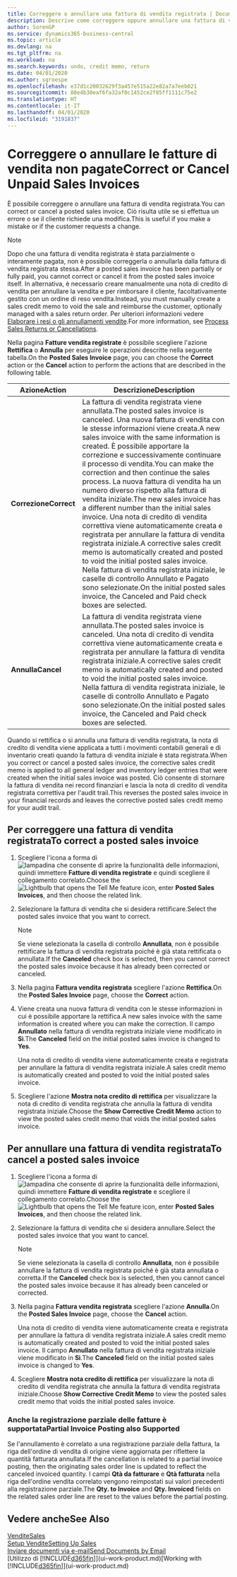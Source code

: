 ```yaml
---
title: Correggere o annullare una fattura di vendita registrata | Documenti Microsoft
description: Descrive come correggere oppure annullare una fattura di vendita registrata e collegarla a una nota di credito di vendita.
author: SorenGP
ms.service: dynamics365-business-central
ms.topic: article
ms.devlang: na
ms.tgt_pltfrm: na
ms.workload: na
ms.search.keywords: undo, credit memo, return
ms.date: 04/01/2020
ms.author: sgroespe
ms.openlocfilehash: e37d1c20032629f3a457e515a22e82a7a7eeb021
ms.sourcegitcommit: 88e4b30eaf6fa32af0c1452ce2f85ff1111c75e2
ms.translationtype: HT
ms.contentlocale: it-IT
ms.lasthandoff: 04/01/2020
ms.locfileid: "3191837"
---
```

# <a name="correct-or-cancel-unpaid-sales-invoices"></a><span data-ttu-id="19c10-103">Correggere o annullare le fatture di vendita non pagate</span><span class="sxs-lookup"><span data-stu-id="19c10-103">Correct or Cancel Unpaid Sales Invoices</span></span>
<span data-ttu-id="19c10-104">È possibile correggere o annullare una fattura di vendita registrata.</span><span class="sxs-lookup"><span data-stu-id="19c10-104">You can correct or cancel a posted sales invoice.</span></span> <span data-ttu-id="19c10-105">Ciò risulta utile se si effettua un errore o se il cliente richiede una modifica.</span><span class="sxs-lookup"><span data-stu-id="19c10-105">This is useful if you make a mistake or if the customer requests a change.</span></span>

> [!NOTE]  
>   <span data-ttu-id="19c10-106">Dopo che una fattura di vendita registrata è stata parzialmente o interamente pagata, non è possibile correggerla o annullarla dalla fattura di vendita registrata stessa.</span><span class="sxs-lookup"><span data-stu-id="19c10-106">After a posted sales invoice has been partially or fully paid, you cannot correct or cancel it from the posted sales invoice itself.</span></span> <span data-ttu-id="19c10-107">In alternativa, è necessario creare manualmente una nota di credito di vendita per annullare la vendita e per rimborsare il cliente, facoltativamente gestito con un ordine di reso vendita.</span><span class="sxs-lookup"><span data-stu-id="19c10-107">Instead, you must manually create a sales credit memo to void the sale and reimburse the customer, optionally managed with a sales return order.</span></span> <span data-ttu-id="19c10-108">Per ulteriori informazioni vedere [Elaborare i resi o gli annullamenti vendite](sales-how-process-sales-returns-cancellations.md).</span><span class="sxs-lookup"><span data-stu-id="19c10-108">For more information, see [Process Sales Returns or Cancellations](sales-how-process-sales-returns-cancellations.md).</span></span>

<span data-ttu-id="19c10-109">Nella pagina **Fatture vendita registrate** è possibile scegliere l'azione **Rettifica** o **Annulla** per eseguire le operazioni descritte nella seguente tabella.</span><span class="sxs-lookup"><span data-stu-id="19c10-109">On the **Posted Sales Invoice** page, you can choose the **Correct** action or the **Cancel** action to perform the actions that are described in the following table.</span></span>

| <span data-ttu-id="19c10-110">Azione</span><span class="sxs-lookup"><span data-stu-id="19c10-110">Action</span></span> | <span data-ttu-id="19c10-111">Descrizione</span><span class="sxs-lookup"><span data-stu-id="19c10-111">Description</span></span> |
| --- | --- |
| <span data-ttu-id="19c10-112">**Correzione**</span><span class="sxs-lookup"><span data-stu-id="19c10-112">**Correct**</span></span> |<span data-ttu-id="19c10-113">La fattura di vendita registrata viene annullata.</span><span class="sxs-lookup"><span data-stu-id="19c10-113">The posted sales invoice is canceled.</span></span> <span data-ttu-id="19c10-114">Una nuova fattura di vendita con le stesse informazioni viene creata.</span><span class="sxs-lookup"><span data-stu-id="19c10-114">A new sales invoice with the same information is created.</span></span> <span data-ttu-id="19c10-115">È possibile apportare la correzione e successivamente continuare il processo di vendita.</span><span class="sxs-lookup"><span data-stu-id="19c10-115">You can make the correction and then continue the sales process.</span></span> <span data-ttu-id="19c10-116">La nuova fattura di vendita ha un numero diverso rispetto alla fattura di vendita iniziale.</span><span class="sxs-lookup"><span data-stu-id="19c10-116">The new sales invoice has a different number than the initial sales invoice.</span></span> <span data-ttu-id="19c10-117">Una nota di credito di vendita correttiva viene automaticamente creata e registrata per annullare la fattura di vendita registrata iniziale.</span><span class="sxs-lookup"><span data-stu-id="19c10-117">A corrective sales credit memo is automatically created and posted to void the initial posted sales invoice.</span></span> <span data-ttu-id="19c10-118">Nella fattura di vendita registrata iniziale, le caselle di controllo Annullato e Pagato sono selezionate.</span><span class="sxs-lookup"><span data-stu-id="19c10-118">On the initial posted sales invoice, the Canceled and Paid check boxes are selected.</span></span> |
| <span data-ttu-id="19c10-119">**Annulla**</span><span class="sxs-lookup"><span data-stu-id="19c10-119">**Cancel**</span></span> |<span data-ttu-id="19c10-120">La fattura di vendita registrata viene annullata.</span><span class="sxs-lookup"><span data-stu-id="19c10-120">The posted sales invoice is canceled.</span></span> <span data-ttu-id="19c10-121">Una nota di credito di vendita correttiva viene automaticamente creata e registrata per annullare la fattura di vendita registrata iniziale.</span><span class="sxs-lookup"><span data-stu-id="19c10-121">A corrective sales credit memo is automatically created and posted to void the initial posted sales invoice.</span></span> <span data-ttu-id="19c10-122">Nella fattura di vendita registrata iniziale, le caselle di controllo Annullato e Pagato sono selezionate.</span><span class="sxs-lookup"><span data-stu-id="19c10-122">On the initial posted sales invoice, the Canceled and Paid check boxes are selected.</span></span> |

<span data-ttu-id="19c10-123">Quando si rettifica o si annulla una fattura di vendita registrata, la nota di credito di vendita viene applicata a tutti i movimenti contabili generali e di inventario creati quando la fattura di vendita iniziale è stata registrata.</span><span class="sxs-lookup"><span data-stu-id="19c10-123">When you correct or cancel a posted sales invoice, the corrective sales credit memo is applied to all general ledger and inventory ledger entries that were created when the initial sales invoice was posted.</span></span> <span data-ttu-id="19c10-124">Ciò consente di stornare la fattura di vendita nei record finanziari e lascia la nota di credito di vendita registrata correttiva per l'audit trail.</span><span class="sxs-lookup"><span data-stu-id="19c10-124">This reverses the posted sales invoice in your financial records and leaves the corrective posted sales credit memo for your audit trail.</span></span>

## <a name="to-correct-a-posted-sales-invoice"></a><span data-ttu-id="19c10-125">Per correggere una fattura di vendita registrata</span><span class="sxs-lookup"><span data-stu-id="19c10-125">To correct a posted sales invoice</span></span>
1. <span data-ttu-id="19c10-126">Scegliere l'icona a forma di ![lampadina che consente di aprire la funzionalità delle informazioni](media/ui-search/search_small.png "Informazioni sull'operazione che si desidera eseguire"), quindi immettere **Fatture di vendita registrate** e quindi scegliere il collegamento correlato.</span><span class="sxs-lookup"><span data-stu-id="19c10-126">Choose the ![Lightbulb that opens the Tell Me feature](media/ui-search/search_small.png "Tell me what you want to do") icon, enter **Posted Sales Invoices**, and then choose the related link.</span></span>  
2. <span data-ttu-id="19c10-127">Selezionare la fattura di vendita che si desidera rettificare.</span><span class="sxs-lookup"><span data-stu-id="19c10-127">Select the posted sales invoice that you want to correct.</span></span>

    > [!NOTE]  
    >   <span data-ttu-id="19c10-128">Se viene selezionata la casella di controllo **Annullata**, non è possibile rettificare la fattura di vendita registrata poiché è già stata rettificata o annullata.</span><span class="sxs-lookup"><span data-stu-id="19c10-128">If the **Canceled** check box is selected, then you cannot correct the posted sales invoice because it has already been corrected or canceled.</span></span>
3. <span data-ttu-id="19c10-129">Nella pagina **Fattura vendita registrata** scegliere l'azione **Rettifica**.</span><span class="sxs-lookup"><span data-stu-id="19c10-129">On the **Posted Sales Invoice** page, choose the **Correct** action.</span></span>  
4. <span data-ttu-id="19c10-130">Viene creata una nuova fattura di vendita con le stesse informazioni in cui è possibile apportare la rettifica.</span><span class="sxs-lookup"><span data-stu-id="19c10-130">A new sales invoice with the same information is created where you can make the correction.</span></span> <span data-ttu-id="19c10-131">Il campo **Annullato** nella fattura di vendita registrata iniziale viene modificato in **Sì**.</span><span class="sxs-lookup"><span data-stu-id="19c10-131">The **Canceled** field on the initial posted sales invoice is changed to **Yes**.</span></span>

    <span data-ttu-id="19c10-132">Una nota di credito di vendita viene automaticamente creata e registrata per annullare la fattura di vendita registrata iniziale.</span><span class="sxs-lookup"><span data-stu-id="19c10-132">A sales credit memo is automatically created and posted to void the initial posted sales invoice.</span></span>
5. <span data-ttu-id="19c10-133">Scegliere l'azione **Mostra nota credito di rettifica** per visualizzare la nota di credito di vendita registrata che annulla la fattura di vendita registrata iniziale.</span><span class="sxs-lookup"><span data-stu-id="19c10-133">Choose the **Show Corrective Credit Memo** action to view the posted sales credit memo that voids the initial posted sales invoice.</span></span>

## <a name="to-cancel-a-posted-sales-invoice"></a><span data-ttu-id="19c10-134">Per annullare una fattura di vendita registrata</span><span class="sxs-lookup"><span data-stu-id="19c10-134">To cancel a posted sales invoice</span></span>
1. <span data-ttu-id="19c10-135">Scegliere l'icona a forma di ![lampadina che consente di aprire la funzionalità delle informazioni](media/ui-search/search_small.png "Informazioni sull'operazione che si desidera eseguire"), quindi immettere **Fatture di vendita registrate** e scegliere il collegamento correlato.</span><span class="sxs-lookup"><span data-stu-id="19c10-135">Choose the ![Lightbulb that opens the Tell Me feature](media/ui-search/search_small.png "Tell me what you want to do") icon, enter **Posted Sales Invoices**, and then choose the related link.</span></span>  
2. <span data-ttu-id="19c10-136">Selezionare la fattura di vendita che si desidera annullare.</span><span class="sxs-lookup"><span data-stu-id="19c10-136">Select the posted sales invoice that you want to cancel.</span></span>

    > [!NOTE]  
    >   <span data-ttu-id="19c10-137">Se viene selezionata la casella di controllo **Annullata**, non è possibile annullare la fattura di vendita registrata poiché è già stata annullata o corretta.</span><span class="sxs-lookup"><span data-stu-id="19c10-137">If the **Canceled** check box is selected, then you cannot cancel the posted sales invoice because it has already been canceled or corrected.</span></span>
3. <span data-ttu-id="19c10-138">Nella pagina **Fattura vendita registrata** scegliere l'azione **Annulla**.</span><span class="sxs-lookup"><span data-stu-id="19c10-138">On the **Posted Sales Invoice** page, choose the **Cancel** action.</span></span>

    <span data-ttu-id="19c10-139">Una nota di credito di vendita viene automaticamente creata e registrata per annullare la fattura di vendita registrata iniziale.</span><span class="sxs-lookup"><span data-stu-id="19c10-139">A sales credit memo is automatically created and posted to void the initial posted sales invoice.</span></span> <span data-ttu-id="19c10-140">Il campo **Annullato** nella fattura di vendita registrata iniziale viene modificato in **Sì**.</span><span class="sxs-lookup"><span data-stu-id="19c10-140">The **Canceled** field on the initial posted sales invoice is changed to **Yes**.</span></span>
4. <span data-ttu-id="19c10-141">Scegliere **Mostra nota credito di rettifica** per visualizzare la nota di credito di vendita registrata che annulla la fattura di vendita registrata iniziale.</span><span class="sxs-lookup"><span data-stu-id="19c10-141">Choose **Show Corrective Credit Memo** to view the posted sales credit memo that voids the initial posted sales invoice.</span></span>

### <a name="partial-invoice-posting-also-supported"></a><span data-ttu-id="19c10-142">Anche la registrazione parziale delle fatture è supportata</span><span class="sxs-lookup"><span data-stu-id="19c10-142">Partial Invoice Posting also Supported</span></span>
<span data-ttu-id="19c10-143">Se l'annullamento è correlato a una registrazione parziale della fattura, la riga dell'ordine di vendita di origine viene aggiornata per riflettere la quantità fatturata annullata.</span><span class="sxs-lookup"><span data-stu-id="19c10-143">If the cancellation is related to a partial invoice posting, then the originating sales order line is updated to reflect the canceled invoiced quantity.</span></span> <span data-ttu-id="19c10-144">I campi **Qtà da fatturare** e **Qtà fatturata** nella riga dell'ordine vendita correlato vengono reimpostati sui valori precedenti alla registrazione parziale.</span><span class="sxs-lookup"><span data-stu-id="19c10-144">The **Qty. to Invoice** and **Qty. Invoiced** fields on the related sales order line are reset to the values before the partial posting.</span></span>

## <a name="see-also"></a><span data-ttu-id="19c10-145">Vedere anche</span><span class="sxs-lookup"><span data-stu-id="19c10-145">See Also</span></span>
[<span data-ttu-id="19c10-146">Vendite</span><span class="sxs-lookup"><span data-stu-id="19c10-146">Sales</span></span>](sales-manage-sales.md)  
[<span data-ttu-id="19c10-147">Setup Vendite</span><span class="sxs-lookup"><span data-stu-id="19c10-147">Setting Up Sales</span></span>](sales-setup-sales.md)  
[<span data-ttu-id="19c10-148">Inviare documenti via e-mail</span><span class="sxs-lookup"><span data-stu-id="19c10-148">Send Documents by Email</span></span>](ui-how-send-documents-email.md)  
<span data-ttu-id="19c10-149">[Utilizzo di [!INCLUDE[d365fin](includes/d365fin_md.md)]](ui-work-product.md)</span><span class="sxs-lookup"><span data-stu-id="19c10-149">[Working with [!INCLUDE[d365fin](includes/d365fin_md.md)]](ui-work-product.md)</span></span>
